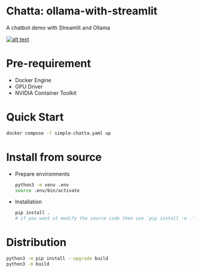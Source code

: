 # Chatta: ollama-with-streamlit
A chatbot demo with Streamlit and Ollama

[![alt text](https://img.youtube.com/vi/9ifl17Tr7hw/0.jpg)](https://www.youtube.com/watch?v=9ifl17Tr7hw)


# Pre-requirement
* Docker Engine
* GPU Driver
* NVIDIA Container Toolkit

# Quick Start
```bash
docker compose -f simple-chatta.yaml up
```

# Install from source
* Prepare environments
    ```bash
    python3 -m venv .env
    source .env/bin/activate
    ```
* Installation
    ```bash
    pip install .
    # if you want ot modify the source code then use `pip install -e .`
    ```

# Distribution
```bash
python3 -m pip install --upgrade build
python3 -m build
```